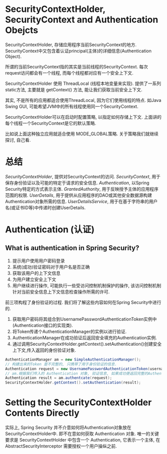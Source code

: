 # SecurityContextHolder, SecurityContext and Authentication Obejcts
SecurityContextHolder, 存储应用程序当前SecurityContext的地方.
SecurityContext中又包含着认证principal(主体)的详细信息(Authentication Object).

所谓的当前SecurityContext指的其实是当前线程的SecurityContext.
每次request访问都会有一个线程, 而每个线程都对应有一个安全上下文.

SecurityContextHolder 使用 ThreadLocal (线程本地变量来实现).
提供了一系列static方法, 主要就是 getContext() 方法,
能让我们获取当前安全上下文.

其实, 不是所有的应用都适合使用ThreadLocal, 因为它们使用线程的特点.
如Java Swing GUI, 可能希望JVM中的所有线程使用同一个SecurityContext.

SecurityContextHolder可以在启动时配置策略, 以指定如何存储上下文.
上面讲的每个线程一个SecurityContext是它的默认策略.

比如说上面这种独立应用就适合使用 MODE\_GLOBAL策略.
关于策略我们就继续探讨, 自己看.


# 总结
*SecurityContextHolder*, 提供对SecurityContext的访问.
*SecurityContext*, 用于保存身份验证以及可能的特定于请求的安全信息.
*Authentication*, 以Spring Security特定的方式表示主体.
*GrantedAuthority*, 用于反映授予主体的应用程序范围的权限.
*UserDetails*, 用于提供从应用程序的DAO或其他安全数据源构建Authentication对象所需的信息.
*UserDetailsService*, 用于在基于字符串的用户名(或证书ID等)中传递时创建UserDetails.

# Authentication (认证)
## What is authentication in Spring Security?

1. 提示用户使用用户密码登录
2. 系统(成功)验证密码对于用户名是否正确
3. 获取该用户的上下文信息
4. 为用户建立安全上下文
5. 用户继续进行操作, 可能执行一些受访问控制机制保护的操作, 该访问控制机制针对当前安全信息上下文信息检查操作所需的许可.

前三项构程了身份验证的过程. 我们将了解这些内容如何在Spring Security中进行的.

1. 获取用户密码将其组合到UsernamePasswordAuthenticationToken实例中(Authentication接口的实现类).
2. 将Token传递个AuthenticationManager的实例以进行验证.
3. AuthenticationManager在成功验证后返回安全填充的Authentication实例.
4. 通过调用SecurityContextHolder.getContext().setAuthentication()创建安全上下文,传入返回的身份验证对象.

```java
AuthenticationManager am = new SimpleAuthenticationManager();
// 构建出来的Token 是不完整的, 只携带了用于身份验证的信息.
Authentication request = new UsernamePasswordAuthenticationToken(username, password);
// am.根据我们传入的 Authentication 对象, 验证信息, 如果成功便返回完整的Authentication, 其中包括了权限信息.
Authentication result = am.authentcate(request);
SecurityContextHolder.getContext().setAuthentication(result);
```

# Setting the SecurityContextHolder Contents Directly
实际上, Spring Security 并不介意如何将Authentication对象放在SecurityContextHolder中.
即不在意如何获取 Authentication 对象.
唯一的关键要求是 SecurityContextHolder 中包含一个 Authentication, 
它表示一个主体, 在 AbstractSecurityInterceptor 需要授权一个用户操纵之前.
